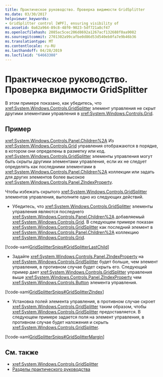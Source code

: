```yaml
---
title: Практическое руководство. Проверка видимости GridSplitter
ms.date: 03/30/2017
helpviewer_keywords:
- GridSplitter control [WPF], ensuring visibility of
ms.assetid: 0a62a964-89c8-48f0-9023-5df721a8cf47
ms.openlocfilehash: 2085ac5cec206d8692a1267acf132688f0aa9082
ms.sourcegitcommit: 2701302a99cafbe0d86d53d540eb0fa7e9b46b36
ms.translationtype: MT
ms.contentlocale: ru-RU
ms.lasthandoff: 04/28/2019
ms.locfileid: "64663308"
---
```

# <a name="how-to-make-sure-that-a-gridsplitter-is-visible"></a>Практическое руководство. Проверка видимости GridSplitter
В этом примере показано, как убедитесь, что <xref:System.Windows.Controls.GridSplitter> элемент управления не скрыт другими элементами управления в <xref:System.Windows.Controls.Grid>.  
  
## <a name="example"></a>Пример  
 <xref:System.Windows.Controls.Panel.Children%2A> Из <xref:System.Windows.Controls.Grid> управления отображаются в порядке, в котором они определены в разметку или код. <xref:System.Windows.Controls.GridSplitter> элементы управления могут быть скрыты другими элементами управления, если их не следует определять как последними элементами в <xref:System.Windows.Controls.Panel.Children%2A> коллекции или задать для других элементов более высокое <xref:System.Windows.Controls.Panel.ZIndexProperty>.  
  
 Чтобы избежать скрытого <xref:System.Windows.Controls.GridSplitter> элементов управления, выполните одно из следующих действий.  
  
- Убедитесь, что <xref:System.Windows.Controls.GridSplitter> элементы управления являются последнего <xref:System.Windows.Controls.Panel.Children%2A> добавляемый <xref:System.Windows.Controls.Grid>. В следующем примере показан <xref:System.Windows.Controls.GridSplitter> как последний элемент в <xref:System.Windows.Controls.Panel.Children%2A> коллекцию <xref:System.Windows.Controls.Grid>.  
  
 [!code-xaml[GridSplitterSnips#GridSplitterLastChild](~/samples/snippets/csharp/VS_Snippets_Wpf/GridSplitterSnips/CSharp/Window1.xaml#gridsplitterlastchild)]  
  
- Задайте <xref:System.Windows.Controls.Panel.ZIndexProperty> на <xref:System.Windows.Controls.GridSplitter> будет больше, чем элемент управления, в противном случае будет скрыть его. Следующий пример дает <xref:System.Windows.Controls.GridSplitter> управления выше <xref:System.Windows.Controls.Panel.ZIndexProperty> чем <xref:System.Windows.Controls.Button> элемента управления.  
  
 [!code-xaml[GridSplitterSnips#GridSplitterZIndex](~/samples/snippets/csharp/VS_Snippets_Wpf/GridSplitterSnips/CSharp/Window1.xaml#gridsplitterzindex)]  
  
- Установка полей элемента управления, в противном случае скроет <xref:System.Windows.Controls.GridSplitter> таким образом, чтобы <xref:System.Windows.Controls.GridSplitter> предоставляется. В следующем примере задается поля на элемент управления, в противном случае будет наложения и скрыть <xref:System.Windows.Controls.GridSplitter>.  
  
 [!code-xaml[GridSplitterSnips#GridSplitterMargin](~/samples/snippets/csharp/VS_Snippets_Wpf/GridSplitterSnips/CSharp/Window1.xaml#gridsplittermargin)]  
  
## <a name="see-also"></a>См. также

- <xref:System.Windows.Controls.GridSplitter>
- [Разделы практического руководства](gridsplitter-how-to-topics.md)
